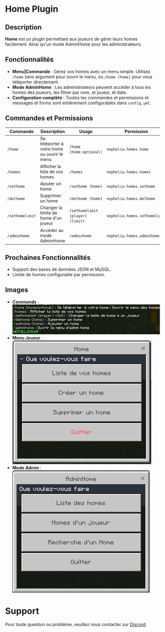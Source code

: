 # Home Plugin

## Description
**Home** est un plugin permettant aux joueurs de gérer leurs homes facilement. Ainsi qu'un mode AdminHome pour les administrateurs.

## Fonctionnalités
- **Menu|Commande** : Gérez vos homes avec un menu simple. Utilisez `/home` sans argument pour ouvrir le menu, ou `/home (home)` pour vous téléporter directement.
- **Mode AdminHome** : Les administrateurs peuvent accéder à tous les homes des joueurs, les filtrer par nom, et joueur, et date.
- **Configuration complète** : Toutes les commandes et permissions et messages et forms sont entièrement configurables dans `config.yml`.

## Commandes et Permissions

| Commande        | Description                                  | Usage                            | Permission                    |
|-----------------|----------------------------------------------|----------------------------------|-------------------------------|
| `/home`         | Se téléporter à votre home ou ouvrir le menu | `/home (home:optional)`          | `nephelia.homes.home`         |
| `/homes`        | Afficher la liste de vos homes               | `/homes`                         | `nephelia.homes.homes`        |
| `/sethome`      | Ajouter un home                              | `/sethome (home)`                | `nephelia.homes.sethome`      |
| `/delhome`      | Supprimer un home                            | `/delhome (home)`                | `nephelia.homes.delhome`      |
| `/sethomelimit` | Changer la limite de home d'un joueur        | `/sethomelimit (player) (limit)` | `nephelia.homes.sethomelimit` |
| `/adminhome`    | Accéder au mode AdminHome                    | `/adminhome`                     | `nephelia.homes.adminhome`    |

## Prochaines Fonctionnalités
- Support des bases de données JSON et MySQL.
- Limite de homes configurable par permission.

## Images
- **Commands** : 
![Commands](commands.PNG)
- **Menu Joueur** : 
![Default Form](default-form.PNG)
- **Mode Admin** : 
![Admin Form](admin-form.PNG)

# Support
Pour toute question ou problème, veuillez nous contacter sur [Discord](https://discord.gg/JTcefgZMd3).